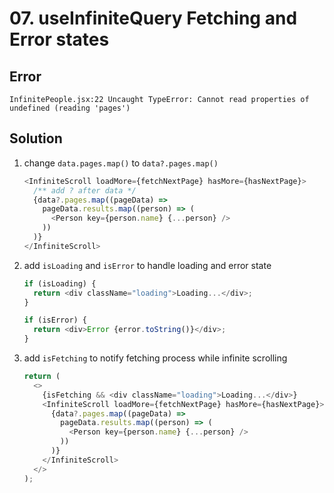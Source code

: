 # 07. useInfiniteQuery Fetching and Error states

## Error

```
InfinitePeople.jsx:22 Uncaught TypeError: Cannot read properties of undefined (reading 'pages')
```

## Solution

1. change `data.pages.map()` to `data?.pages.map()`

   ```js
   <InfiniteScroll loadMore={fetchNextPage} hasMore={hasNextPage}>
     /** add ? after data */
     {data?.pages.map((pageData) =>
       pageData.results.map((person) => (
         <Person key={person.name} {...person} />
       ))
     )}
   </InfiniteScroll>
   ```

2. add `isLoading` and `isError` to handle loading and error state

   ```js
   if (isLoading) {
     return <div className="loading">Loading...</div>;
   }

   if (isError) {
     return <div>Error {error.toString()}</div>;
   }
   ```

3. add `isFetching` to notify fetching process while infinite scrolling

   ```js
   return (
     <>
       {isFetching && <div className="loading">Loading...</div>}
       <InfiniteScroll loadMore={fetchNextPage} hasMore={hasNextPage}>
         {data?.pages.map((pageData) =>
           pageData.results.map((person) => (
             <Person key={person.name} {...person} />
           ))
         )}
       </InfiniteScroll>
     </>
   );
   ```
